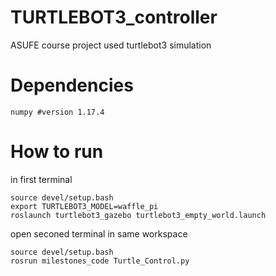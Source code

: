 # TURTLEBOT3_controller
ASUFE course project used turtlebot3 simulation
# Dependencies 
```
numpy #version 1.17.4
```
# How to run
in first terminal </br>
```
source devel/setup.bash
export TURTLEBOT3_MODEL=waffle_pi
roslaunch turtlebot3_gazebo turtlebot3_empty_world.launch 
```
open seconed terminal in same workspace
```
source devel/setup.bash
rosrun milestones_code Turtle_Control.py
```

